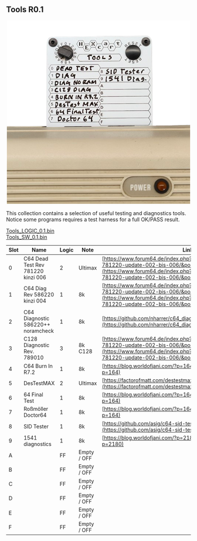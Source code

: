 ## Tools R0.1

<p align="center">
    <img src="../images/Tools_0.1_no_bg.png" width="500">
</p>
This collection contains a selection of useful testing and diagnostics tools. Notice some programs requires a test harness for a full OK/PASS result.

[Tools_LOGIC_0.1.bin](https://mega.nz/file/s4Az3RQC#0AALIILTO_BlQCfc2yuEHMHo9lShuli1kKE95MfMlTU)<br>
[Tools_SW_0.1.bin](https://mega.nz/file/B8wGnSYS#6B2Lxq8vH2qtsERWXBu3kW3TtjZFH5lJO6SVxY8QLxo)


| Slot | Name                               | Logic | Note        | Link                                                                                                                                                                                                                                   |
| ---- | ---------------------------------- | ----- | ----------- | -------------------------------------------------------------------------------------------------------------------------------------------------------------------------------------------------------------------------------------- |
| 0    | C64 Dead Test Rev 781220 kinzi 006 | 2     | Ultimax     | [https://www.forum64.de/index.php?thread/94841-dead-test-rev-781220-update-002-bis-006/&postID=1890851#post1890851](https://www.forum64.de/index.php?thread/94841-dead-test-rev-781220-update-002-bis-006/&postID=1890851#post1890851) |
| 1    | C64 Diag Rev 586220 kinzi 004      | 1     | 8k          | [https://www.forum64.de/index.php?thread/94841-dead-test-rev-781220-update-002-bis-006/&postID=1890851#post1890851](https://www.forum64.de/index.php?thread/94841-dead-test-rev-781220-update-002-bis-006/&postID=1890851#post1890851) |
| 2    | C64 Diagnostic 586220++ noramcheck | 1     | 8k          | [https://github.com/nharrer/c64_diagnostic_586220plus_noramcheck](https://github.com/nharrer/c64_diagnostic_586220plus_noramcheck)                                                                                                     |
| 3    | C128 Diagnostic Rev. 789010        | 3     | 8k C128     | [https://www.forum64.de/index.php?thread/94841-dead-test-rev-781220-update-002-bis-006/&postID=1890851#post1890851](https://www.forum64.de/index.php?thread/94841-dead-test-rev-781220-update-002-bis-006/&postID=1890851#post1890851) |
| 4    | C64 Burn In R7.2                   | 1     | 8k          | [https://blog.worldofjani.com/?p=164](https://blog.worldofjani.com/?p=164)                                                                                                                                                             |
| 5    | DesTestMAX                         | 2     | Ultimax     | [https://factorofmatt.com/destestmax](https://factorofmatt.com/destestmax)                                                                                                                                                             |
| 6    | 64 Final Test                      | 1     | 8k          | [https://blog.worldofjani.com/?p=164](https://blog.worldofjani.com/?p=164)                                                                                                                                                             |
| 7    | Roßmöller Doctor64                 | 1     | 8k          | [https://blog.worldofjani.com/?p=164](https://blog.worldofjani.com/?p=164)                                                                                                                                                             |
| 8    | SID Tester                         | 1     | 8k          | [https://github.com/asig/c64-sid-tester-cartridge/tree/master](https://github.com/asig/c64-sid-tester-cartridge/tree/master)                                                                                                           |
| 9    | 1541 diagnostics                   | 1     | 8k          | [https://blog.worldofjani.com/?p=2180](https://blog.worldofjani.com/?p=2180)                                                                                                                                                           |
| A    |                                    | FF    | Empty / OFF |                                                                                                                                                                                                                                        |
| B    |                                    | FF    | Empty / OFF |                                                                                                                                                                                                                                        |
| C    |                                    | FF    | Empty / OFF |                                                                                                                                                                                                                                        |
| D    |                                    | FF    | Empty / OFF |                                                                                                                                                                                                                                        |
| E    |                                    | FF    | Empty / OFF |                                                                                                                                                                                                                                        |
| F    |                                    | FF    | Empty / OFF |       

